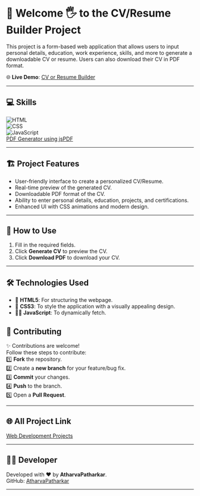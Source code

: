 # 🧮 Welcome 🖐 to the CV/Resume Builder Project

This project is a form-based web application that allows users to input personal details, education, work experience, skills, and more to generate a downloadable CV or resume. Users can also download their CV in PDF format.

🌐 **Live Demo**: [CV or Resume Builder](https://atharvapatharkar.github.io/web-development-projects/CV%20or%20Resume%20Builder/index.html) 

---

## 💻 Skills
![HTML](https://img.shields.io/badge/html5%20-%23E34F26.svg?&style=for-the-badge&logo=html5&logoColor=white)  
![CSS](https://img.shields.io/badge/css%20-%231572B6.svg?&style=for-the-badge&logo=css3&logoColor=white)  
![JavaScript](https://img.shields.io/badge/javascript%20-%23F7DF1E.svg?&style=for-the-badge&logo=javascript&logoColor=white)  
[PDF Generator using jsPDF](https://github.com/parallax/jsPDF)

---

## 🏗️ Project Features
- User-friendly interface to create a personalized CV/Resume.
- Real-time preview of the generated CV.
- Downloadable PDF format of the CV.
- Ability to enter personal details, education, projects, and certifications.
- Enhanced UI with CSS animations and modern design.
  
---

## 🚀 How to Use
1. Fill in the required fields.
2. Click **Generate CV** to preview the CV.
3. Click **Download PDF** to download your CV.

---



## 🛠️ Technologies Used

- 📄 **HTML5**: For structuring the webpage.  
- 🎨 **CSS3**: To style the application with a visually appealing design.  
- 🧑‍💻 **JavaScript**: To dynamically fetch.



## 🤝 Contributing

✨ Contributions are welcome!  
Follow these steps to contribute:  
1️⃣ **Fork** the repository.  
2️⃣ Create a **new branch** for your feature/bug fix.  
3️⃣ **Commit** your changes.  
4️⃣ **Push** to the branch.  
5️⃣ Open a **Pull Request**.

---

## 🌐 All Project Link

[Web Development Projects](https://atharvapatharkar.github.io/web-development-projects/)

---

## 🧑‍💻 Developer

Developed with ❤️ by **AtharvaPatharkar**.  
GitHub: [AtharvaPatharkar](https://github.com/AtharvaPatharkar)

---